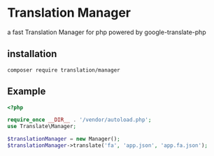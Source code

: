 # Translation Manager
a fast Translation Manager for php powered by google-translate-php

## installation
```
composer require translation/manager
```

## Example
```php
<?php

require_once __DIR__ . '/vendor/autoload.php';
use Translate\Manager;

$translationManager = new Manager();
$translationManager->translate('fa', 'app.json', 'app.fa.json');
```